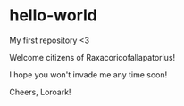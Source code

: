 # hello-world
My first repository &lt;3

Welcome citizens of Raxacoricofallapatorius!

I hope you won't invade me any time soon!

Cheers, Loroark!
